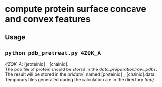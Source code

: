 # compute protein surface concave and convex features
## Usage  
```python pdb_pretreat.py 4ZQK_A```
---
_4ZQK_A_: [proteinid] _ [chainid].  
The pdb file of protein should be stored in the _data_preparation/raw_pdbs_.  
The result will be stored in the _oridata/_, named [proteinid] _ [chainid].data.  
Temporary files generated during the calculation are in the directory _tmp/_.
 
